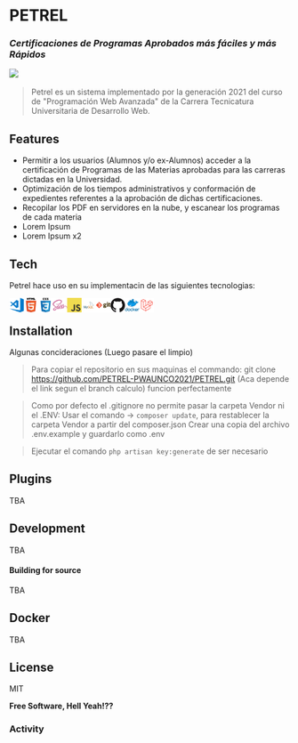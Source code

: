 # PETREL
### *Certificaciones de Programas Aprobados más fáciles y más Rápidos*

<img src="https://i.postimg.cc/VL2DtKJB/index.png">


> Petrel es un sistema implementado por la generación 2021 del curso de "Programación Web Avanzada" de la Carrera Tecnicatura Universitaria de Desarrollo Web. 


## Features

- Permitir a los usuarios (Alumnos y/o ex-Alumnos) acceder a la certificación de Programas de las Materias aprobadas para las carreras dictadas en la Universidad.
- Optimización de los tiempos administrativos y conformación de expedientes referentes a la aprobación de dichas certificaciones.
- Recopilar los PDF en servidores en la nube, y escanear los programas de cada materia
- Lorem Ipsum
- Lorem Ipsum x2


## Tech

Petrel hace uso en su implementacin de las siguientes tecnologias:

<img align="left" alt="Visual Studio Code" width="26px" src="https://raw.githubusercontent.com/github/explore/80688e429a7d4ef2fca1e82350fe8e3517d3494d/topics/visual-studio-code/visual-studio-code.png" />
<img align="left" alt="HTML5" width="26px" src="https://raw.githubusercontent.com/github/explore/80688e429a7d4ef2fca1e82350fe8e3517d3494d/topics/html/html.png" />
<img align="left" alt="CSS3" width="26px" src="https://raw.githubusercontent.com/github/explore/80688e429a7d4ef2fca1e82350fe8e3517d3494d/topics/css/css.png" />
<img align="left" alt="Sass" width="26px" src="https://raw.githubusercontent.com/github/explore/80688e429a7d4ef2fca1e82350fe8e3517d3494d/topics/sass/sass.png" />
<img align="left" alt="JavaScript" width="26px" src="https://raw.githubusercontent.com/github/explore/80688e429a7d4ef2fca1e82350fe8e3517d3494d/topics/javascript/javascript.png" />
<img align="left" alt="MySQL" width="26px" src="https://raw.githubusercontent.com/github/explore/80688e429a7d4ef2fca1e82350fe8e3517d3494d/topics/mysql/mysql.png" />
<img align="left" alt="Git" width="26px" src="https://raw.githubusercontent.com/github/explore/80688e429a7d4ef2fca1e82350fe8e3517d3494d/topics/git/git.png" />
<img align="left" alt="GitHub" width="26px" src="https://raw.githubusercontent.com/github/explore/78df643247d429f6cc873026c0622819ad797942/topics/github/github.png" />
<img align="left" alt="Docker" width="26px" src="https://raw.githubusercontent.com/github/explore/80688e429a7d4ef2fca1e82350fe8e3517d3494d/topics/docker/docker.png" />
<img align="left" alt="Laravel" width="26px" src="https://raw.githubusercontent.com/github/explore/80688e429a7d4ef2fca1e82350fe8e3517d3494d/topics/laravel/laravel.png" />
</br>

## Installation

Algunas concideraciones (Luego pasare el limpio)
> Para copiar el repositorio en sus maquinas el commando:
git clone https://github.com/PETREL-PWAUNCO2021/PETREL.git (Aca depende el link segun el branch calculo)
funcion perfectamente

>Como por defecto el .gitignore no permite pasar la carpeta Vendor ni el .ENV:
Usar el comando -> ```composer update```, para restablecer la carpeta Vendor a partir del composer.json
Crear una copia del archivo .env.example y guardarlo como .env

>Ejecutar el comando ```php artisan key:generate``` de ser necesario

## Plugins

TBA

## Development

TBA

#### Building for source

TBA

## Docker

TBA

## License

MIT

**Free Software, Hell Yeah!??**

### Activity
<!--START_SECTION:activity-->




